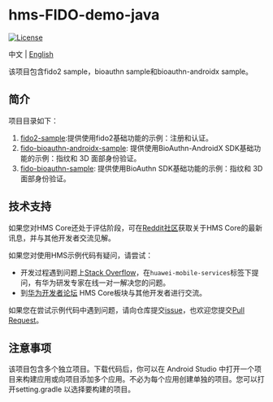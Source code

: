 # hms-FIDO-demo-java
[![License](https://img.shields.io/badge/Docs-hmsguides-brightgreen)](https://developer.huawei.com/consumer/cn/doc/development/HMS-Guides/FIDO2_Overview)

中文 | [English](README.md)

该项目包含fido2 sample，bioauthn sample和bioauthn-androidx sample。

## 简介
项目目录如下：
1. [fido2-sample](fido2-sample):提供使用fido2基础功能的示例：注册和认证。
2. [fido-bioauthn-androidx-sample](fido-bioauthn-androidx-sample): 提供使用BioAuthn-AndroidX SDK基础功能的示例：指纹和 3D 面部身份验证。
3. [fido-bioauthn-sample](fido-bioauthn-sample): 提供使用BioAuthn SDK基础功能的示例：指纹和 3D 面部身份验证。

## 技术支持
如果您对HMS Core还处于评估阶段，可在[Reddit社区](https://www.reddit.com/r/HuaweiDevelopers/)获取关于HMS Core的最新讯息，并与其他开发者交流见解。

如果您对使用HMS示例代码有疑问，请尝试：
- 开发过程遇到问题上[Stack Overflow](https://stackoverflow.com/questions/tagged/huawei-mobile-services)，在`huawei-mobile-services`标签下提问，有华为研发专家在线一对一解决您的问题。
- 到[华为开发者论坛](https://developer.huawei.com/consumer/cn/forum/blockdisplay?fid=18) HMS Core板块与其他开发者进行交流。

如果您在尝试示例代码中遇到问题，请向仓库提交[issue](issues)，也欢迎您提交[Pull Request](pulls)。

## 注意事项
该项目包含多个独立项目。下载代码后，你可以在 Android Studio 中打开一个项目来构建应用或向项目添加多个应用。不必为每个应用创建单独的项目。您可以打开setting.gradle 以选择要构建的项目。

